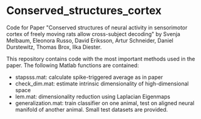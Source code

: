 # Conserved_structures_cortex
Code for Paper "Conserved structures of neural activity in sensorimotor cortex of freely moving rats allow cross-subject decoding"
by Svenja Melbaum, Eleonora Russo, David Eriksson, Artur Schneider, Daniel Durstewitz, Thomas Brox, Ilka Diester.

This repository contains code with the most important methods used in the paper.
The following Matlab functions are contained:
- stapsss.mat: calculate spike-triggered average as in paper
- check_dim.mat: estimate intrinsic dimensionality of high-dimensional space
- lem.mat: dimensionality reduction using Laplacian Eigenmaps
- generalization.mat: train classifier on one animal, test on aligned neural manifold of another animal.
Small test datasets are provided.

